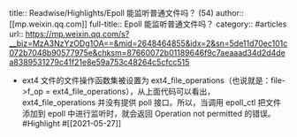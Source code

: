 title:: Readwise/Highlights/Epoll 能监听普通文件吗？ (54)
author:: [[mp.weixin.qq.com]]
full-title:: Epoll 能监听普通文件吗？
category:: #articles
url:: https://mp.weixin.qq.com/s?__biz=MzA3NzYzODg1OA==&mid=2648464855&idx=2&sn=5de11d70ec101c072b7048b90577975e&chksm=87660072b01189646f9c7aeaaad34d2d4dea8389531279c41f21e8e59a753c48264c5cfcc515

- ext4 文件的文件操作函数集被设置为 ext4_file_operations（也说就是：file->f_op = ext4_file_operations），从上面代码可以看出，ext4_file_operations 并没有提供 poll 接口。所以，当调用 epoll_ctl 把文件添加到 epoll 中进行监听时，就会返回 Operation not permitted 的错误。 #Highlight #[[2021-05-27]]
